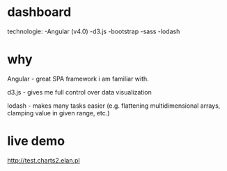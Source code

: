 # dashboard

technologie:
-Angular (v4.0)
-d3.js
-bootstrap
-sass
-lodash

# why
Angular - great SPA framework i am familiar with.

d3.js - gives me full control over data visualization

lodash - makes many tasks easier (e.g. flattening multidimensional arrays, clamping value in given range, etc.)

# live demo

http://test.charts2.elan.pl
